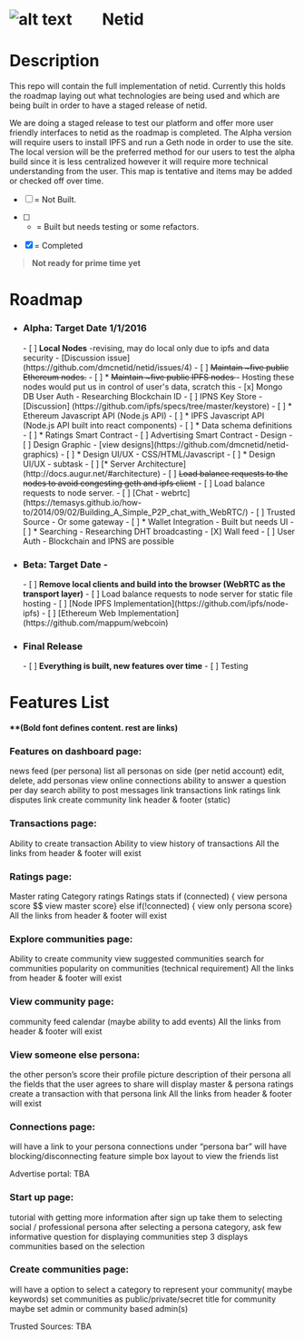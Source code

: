 ![alt text](http://cdn.mysitemyway.com/etc-mysitemyway/icons/legacy-previews/icons-256/magic-marker-icons-symbols-shapes/116319-magic-marker-icon-symbols-shapes-shapes-hexagon.png "test") &nbsp;&nbsp;&nbsp;&nbsp;&nbsp;&nbsp;&nbsp;Netid
=========

# Description

This repo will contain the full implementation of netid. Currently this holds the roadmap laying out what technologies are being used and which are being built in order to have a staged release of netid. 

We are doing a staged release to test our platform and offer more user friendly interfaces to netid as the roadmap is completed. The Alpha version will require users to install IPFS and run a Geth node in order to use the site.  The local version will be the preferred method for our users to test the alpha build since it is less centralized however it will require more technical understanding from the user. This map is tentative and items may be added or checked off over time. 

- [ ] = Not Built.

- [ ] * = Built but needs testing or some refactors.

- [x] = Completed


> **Not ready for prime time yet**

# Roadmap

- <h3><b>Alpha: Target Date 1/1/2016</b></h3>
  - [ ] <b>Local Nodes</b> -revising, may do local only due to ipfs and data security - [Discussion issue] (https://github.com/dmcnetid/netid/issues/4)
    - [ ] <strike>Maintain ~five public Ethereum nodes.</strike>
    - [ ] * <strike>Maintain ~five public IPFS nodes </strike> - Hosting these nodes would put us in control of user's data, scratch this
    - [x] Mongo DB User Auth - Researching Blockchain ID
    - [ ] IPNS Key Store - [Discussion] (https://github.com/ipfs/specs/tree/master/keystore)
    - [ ] * Ethereum Javascript API (Node.js API)
    - [ ] * IPFS Javascript API (Node.js API built into react components)
    - [ ] * Data schema definitions
    - [ ] * Ratings Smart Contract
    - [ ] Advertising Smart Contract
    - Design
      - [ ] Design Graphic - [view designs](https://github.com/dmcnetid/netid-graphics)
      - [ ] * Design UI/UX - CSS/HTML/Javascript
        - [ ] * Design UI/UX - subtask
    - [ ] [* Server Architecture] (http://docs.augur.net/#architecture)
      - [ ] <strike>Load balance requests to the nodes to avoid congesting geth and ipfs client</strike>
      - [ ] Load balance requests to node server.
    - [ ] [Chat - webrtc](https://temasys.github.io/how-to/2014/09/02/Building_A_Simple_P2P_chat_with_WebRTC/)
    - [ ] Trusted Source - Or some gateway
    - [ ]	* Wallet Integration - Built but needs UI
    - [ ] * Searching - Researching DHT broadcasting 
    - [X] Wall feed 
    - [ ] User Auth - Blockchain and IPNS are possible
- <h3><b>Beta: Target Date - </b></h3>
  - [ ] <b>Remove local clients and build into the browser (WebRTC as the transport layer)</b>
    - [ ] Load balance requests to node server for static file hosting
    - [ ] [Node IPFS Implementation](https://github.com/ipfs/node-ipfs)
    - [ ] [Ethereum Web Implementation](https://github.com/mappum/webcoin)
- <h3><b>Final Release</b></h3> 
  - [ ] <b>Everything is built, new features over time</b>
    - [ ] Testing

# Features List
<b>**(Bold font defines content. rest are links)</b>

<h3><b>Features on dashboard page:</b></h3>
    news feed (per persona)
    list all personas on side (per netid account)
    edit, delete, add personas
    view online connections
    ability to answer a question per day
    search
    ability to post
    messages link
    transactions link
    ratings link
    disputes link
    create community link
    header & footer (static)

<h3><b>Transactions page:</b></h3>
    Ability to create transaction
    Ability to view history of transactions
    All the links from header & footer will exist

<h3><b>Ratings page:</b></h3>
    Master rating
    Category ratings
    Ratings stats
    if (connected) { view persona score $$ view master score} else if(!connected) { view only persona score}
    All the links from header & footer will exist

<h3><b>Explore communities page:</b></h3>
    Ability to create community
    view suggested communities
    search for communities
    popularity on communities (technical requirement)
    All the links from header & footer will exist

<h3><b>View community page:</b></h3>
    community feed
    calendar (maybe ability to add events)
    All the links from header & footer will exist

<h3><b>View someone else persona:</b></h3>
    the other person’s score
    their profile picture
    description of their persona
    all the fields that the user agrees to share
    will display master & persona ratings
    create a transaction with that persona link
    All the links from header & footer will exist

<h3><b>Connections page:</b></h3>
    will have a link to your persona connections under “persona bar”
    will have blocking/disconnecting feature
    simple box layout to view the friends list

Advertise portal: TBA

<h3><b>Start up page:</b></h3> 
    tutorial with getting more information
    after sign up take them to selecting social / professional persona
    after selecting a persona category, ask few informative question for displaying communities
    step 3 displays communities based on the selection


<h3><b>Create communities page:</b></h3>
    will have a option to select a category to represent your community( maybe keywords)
    set communities as public/private/secret
    title for community
    maybe set admin or community based admin(s)

Trusted Sources: TBA


